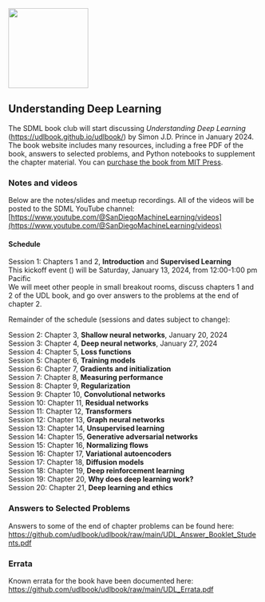 <img src="https://github.com/SanDiegoMachineLearning/bookclub/blob/master/images/UDLCover.jpg?raw=true" width="160">

## Understanding Deep Learning

The SDML book club will start discussing *Understanding Deep Learning* (https://udlbook.github.io/udlbook/)
by Simon J.D. Prince in January 2024.
The book website includes many resources, including a free PDF of the book, answers to selected problems, and Python notebooks to supplement the chapter material.
You can [purchase the book from MIT Press](https://mitpress.mit.edu/9780262048644/understanding-deep-learning/).

### Notes and videos
Below are the notes/slides and meetup recordings.
All of the videos will be posted to the SDML YouTube channel:  [https://www.youtube.com/@SanDiegoMachineLearning/videos](https://www.youtube.com/@SanDiegoMachineLearning/videos)

#### Schedule

Session 1:  Chapters 1 and 2, **Introduction** and **Supervised Learning** \
This kickoff event () will be Saturday, January 13, 2024, from 12:00-1:00 pm Pacific \
We will meet other people in small breakout rooms, discuss chapters 1 and 2 of the UDL book, and go over answers to the problems at the end of chapter 2. 

Remainder of the schedule (sessions and dates subject to change):

Session 2:  Chapter 3, **Shallow neural networks**, January 20, 2024 \
Session 3:  Chapter 4, **Deep neural networks**, January 27, 2024 \
Session 4:  Chapter 5, **Loss functions** \
Session 5:  Chapter 6, **Training models** \
Session 6:  Chapter 7, **Gradients and initialization** \
Session 7:  Chapter 8, **Measuring performance** \
Session 8:  Chapter 9, **Regularization** \
Session 9:  Chapter 10, **Convolutional networks** \
Session 10:  Chapter 11, **Residual networks** \
Session 11:  Chapter 12, **Transformers** \
Session 12:  Chapter 13, **Graph neural networks** \
Session 13:  Chapter 14, **Unsupervised learning** \
Session 14:  Chapter 15, **Generative adversarial networks** \
Session 15:  Chapter 16, **Normalizing flows** \
Session 16:  Chapter 17, **Variational autoencoders** \
Session 17:  Chapter 18, **Diffusion models** \
Session 18:  Chapter 19, **Deep reinforcement learning** \
Session 19:  Chapter 20, **Why does deep learning work?** \
Session 20:  Chapter 21, **Deep learning and ethics** 

### Answers to Selected Problems
Answers to some of the end of chapter problems can be found here:  https://github.com/udlbook/udlbook/raw/main/UDL_Answer_Booklet_Students.pdf

### Errata
Known errata for the book have been documented here:  https://github.com/udlbook/udlbook/raw/main/UDL_Errata.pdf

<br>
<br>
